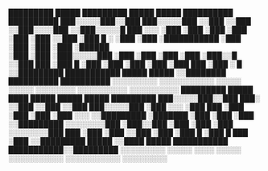    █████████  █████         █████████   █████  █████ ██████████   ██████████
  ███░░░░░███░░███         ███░░░░░███ ░░███  ░░███ ░░███░░░░███ ░░███░░░░░█
 ███     ░░░  ░███        ░███    ░███  ░███   ░███  ░███   ░░███ ░███  █ ░ 
░███          ░███        ░███████████  ░███   ░███  ░███    ░███ ░██████   
░███          ░███        ░███░░░░░███  ░███   ░███  ░███    ░███ ░███░░█   
░░███     ███ ░███      █ ░███    ░███  ░███   ░███  ░███    ███  ░███ ░   █
 ░░█████████  ███████████ █████   █████ ░░████████   ██████████   ██████████
  ░░░░░░░░░  ░░░░░░░░░░░ ░░░░░   ░░░░░   ░░░░░░░░   ░░░░░░░░░░   ░░░░░░░░░░
  █████████  █████   ████ █████ █████       █████        █████████ 
 ███░░░░░███░░███   ███░ ░░███ ░░███       ░░███        ███░░░░░███
░███    ░░░  ░███  ███    ░███  ░███        ░███       ░███    ░░░ 
░░█████████  ░███████     ░███  ░███        ░███       ░░█████████ 
 ░░░░░░░░███ ░███░░███    ░███  ░███        ░███        ░░░░░░░░███
 ███    ░███ ░███ ░░███   ░███  ░███      █ ░███      █ ███    ░███
░░█████████  █████ ░░████ █████ ███████████ ███████████░░█████████ 
 ░░░░░░░░░  ░░░░░   ░░░░ ░░░░░ ░░░░░░░░░░░ ░░░░░░░░░░░  ░░░░░░░░░

